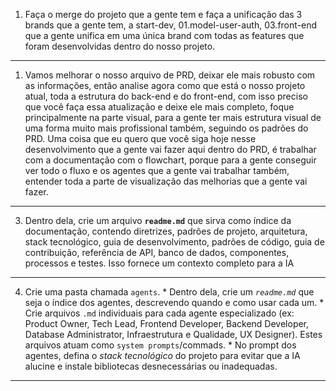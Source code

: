 1. Faça o merge do projeto que a gente tem e faça a unificação das 3 brands que a gente tem, a start-dev, 01.model-user-auth, 03.front-end que a gente unifica em uma única brand com todas as features que foram desenvolvidas dentro do nosso projeto.
---
1. Vamos melhorar o nosso arquivo de PRD, deixar ele mais robusto com as informações, então analise agora como que está o nosso projeto atual, toda a estrutura do back-end e do front-end, com isso preciso que você faça essa atualização e deixe ele mais completo, foque principalmente na parte visual, para a gente ter mais estrutura visual de uma forma muito mais profissional também, seguindo os padrões do PRD. Uma coisa que eu quero que você siga hoje nesse desenvolvimento que a gente vai fazer aqui dentro do PRD, é trabalhar com a documentação com o flowchart, porque para a gente conseguir ver todo o fluxo e os agentes que a gente vai trabalhar também, entender toda a parte de visualização das melhorias que a gente vai fazer.
---
3. Dentro dela, crie um arquivo **`readme.md`** que sirva como índice da documentação, contendo diretrizes, padrões de projeto, arquitetura, stack tecnológico, guia de desenvolvimento, padrões de código, guia de contribuição, referência de API, banco de dados, componentes, processos e testes. Isso fornece um contexto completo para a IA
---
4. Crie uma pasta chamada `agents`.
            *   Dentro dela, crie um *`readme.md`* que seja o índice dos agentes, descrevendo quando e como usar cada um.
            *   Crie arquivos `.md` individuais para cada agente especializado (ex: Product Owner, Tech Lead, Frontend Developer, Backend Developer, Database Administrator, Infraestrutura e Qualidade, UX Designer). Estes arquivos atuam como `system prompts`/commads.
            *   No prompt dos agentes, defina o *stack tecnológico* do projeto para evitar que a IA alucine e instale bibliotecas desnecessárias ou inadequadas.
---